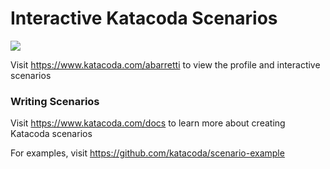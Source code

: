 # Interactive Katacoda Scenarios

[![](http://shields.katacoda.com/katacoda/abarretti/count.svg)](https://www.katacoda.com/abarretti "Get your profile on Katacoda.com")

Visit https://www.katacoda.com/abarretti to view the profile and interactive scenarios

### Writing Scenarios
Visit https://www.katacoda.com/docs to learn more about creating Katacoda scenarios

For examples, visit https://github.com/katacoda/scenario-example
